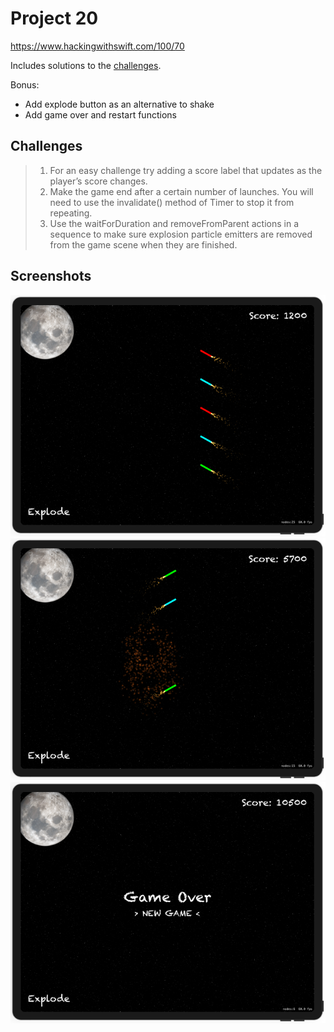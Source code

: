 # Project 20

https://www.hackingwithswift.com/100/70

Includes solutions to the [challenges](https://www.hackingwithswift.com/read/20/5/wrap-up).

Bonus:
- Add explode button as an alternative to shake
- Add game over and restart functions

## Challenges

>1. For an easy challenge try adding a score label that updates as the player’s score changes.
>2. Make the game end after a certain number of launches. You will need to use the invalidate() method of Timer to stop it from repeating.
>3. Use the waitForDuration and removeFromParent actions in a sequence to make sure explosion particle emitters are removed from the game scene when they are finished.

## Screenshots

![screenshot1](screenshots/screen01.png)
![screenshot2](screenshots/screen02.png)
![screenshot3](screenshots/screen03.png)
